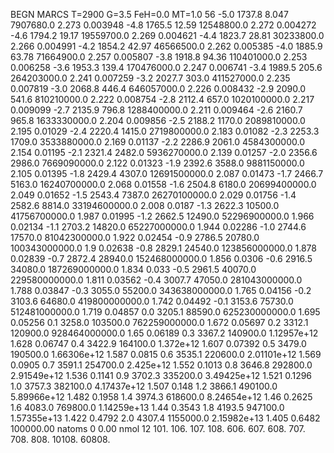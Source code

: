 BEGN
MARCS T=2900 G=3.5 FeH=0.0 MT=1.0
                  56
-5.0 1737.8 8.047 7907680.0 2.273 0.003948 
-4.8 1765.5 12.59 12548800.0 2.272 0.004272 
-4.6 1794.2 19.17 19559700.0 2.269 0.004621 
-4.4 1823.7 28.81 30233800.0 2.266 0.004991 
-4.2 1854.2 42.97 46566500.0 2.262 0.005385 
-4.0 1885.9 63.78 71664900.0 2.257 0.005807 
-3.8 1918.8 94.36 110401000.0 2.253 0.006258 
-3.6 1953.3 139.4 170476000.0 2.247 0.006741 
-3.4 1989.5 205.6 264203000.0 2.241 0.007259 
-3.2 2027.7 303.0 411527000.0 2.235 0.007819 
-3.0 2068.8 446.4 646057000.0 2.226 0.008432 
-2.9 2090.0 541.6 810210000.0 2.222 0.008754 
-2.8 2112.4 657.0 1020100000.0 2.217 0.009099 
-2.7 2135.9 796.8 1288400000.0 2.211 0.009464 
-2.6 2160.7 965.8 1633330000.0 2.204 0.009856 
-2.5 2188.2 1170.0 2089810000.0 2.195 0.01029 
-2.4 2220.4 1415.0 2719800000.0 2.183 0.01082 
-2.3 2253.3 1709.0 3533880000.0 2.169 0.01137 
-2.2 2286.9 2061.0 4584300000.0 2.154 0.01195 
-2.1 2321.4 2482.0 5936270000.0 2.139 0.01257 
-2.0 2356.6 2986.0 7669090000.0 2.122 0.01323 
-1.9 2392.6 3588.0 9881150000.0 2.105 0.01395 
-1.8 2429.4 4307.0 12691500000.0 2.087 0.01473 
-1.7 2466.7 5163.0 16240700000.0 2.068 0.01558 
-1.6 2504.8 6180.0 20699400000.0 2.049 0.01652 
-1.5 2543.4 7387.0 26270100000.0 2.029 0.01756 
-1.4 2582.6 8814.0 33194600000.0 2.008 0.0187 
-1.3 2622.3 10500.0 41756700000.0 1.987 0.01995 
-1.2 2662.5 12490.0 52296900000.0 1.966 0.02134 
-1.1 2703.2 14820.0 65227000000.0 1.944 0.02286 
-1.0 2744.6 17570.0 81042300000.0 1.922 0.02454 
-0.9 2786.5 20780.0 100343000000.0 1.9 0.02638 
-0.8 2829.1 24540.0 123856000000.0 1.878 0.02839 
-0.7 2872.4 28940.0 152468000000.0 1.856 0.0306 
-0.6 2916.5 34080.0 187269000000.0 1.834 0.033 
-0.5 2961.5 40070.0 229580000000.0 1.811 0.03562 
-0.4 3007.7 47050.0 281043000000.0 1.788 0.03847 
-0.3 3055.0 55200.0 343638000000.0 1.765 0.04156 
-0.2 3103.6 64680.0 419800000000.0 1.742 0.04492 
-0.1 3153.6 75730.0 512481000000.0 1.719 0.04857 
0.0 3205.1 88590.0 625230000000.0 1.695 0.05256 
0.1 3258.0 103500.0 762259000000.0 1.672 0.05697 
0.2 3312.1 120900.0 928464000000.0 1.65 0.06189 
0.3 3367.2 140900.0 1.12957e+12 1.628 0.06747 
0.4 3422.9 164100.0 1.372e+12 1.607 0.07392 
0.5 3479.0 190500.0 1.66306e+12 1.587 0.0815 
0.6 3535.1 220600.0 2.01101e+12 1.569 0.0905 
0.7 3591.1 254700.0 2.425e+12 1.552 0.1013 
0.8 3646.8 292800.0 2.91549e+12 1.536 0.1141 
0.9 3702.3 335200.0 3.49425e+12 1.521 0.1296 
1.0 3757.3 382100.0 4.17437e+12 1.507 0.148 
1.2 3866.1 490100.0 5.89966e+12 1.482 0.1958 
1.4 3974.3 618600.0 8.24654e+12 1.46 0.2625 
1.6 4083.0 769800.0 1.14259e+13 1.44 0.3543 
1.8 4193.5 947100.0 1.57355e+13 1.422 0.4792 
2.0 4307.4 1155000.0 2.15982e+13 1.405 0.6482 
100000.00
natoms              0      0.00
nmol          12
          101.         106.       107.      108.         606.        607.        608.
          707.         708.       808.    10108.       60808.
